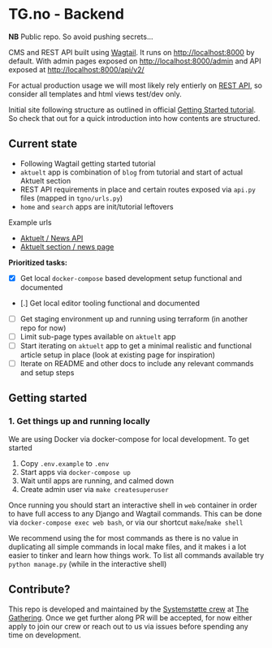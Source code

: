# TG.no - Backend

**NB** Public repo. So avoid pushing secrets...

CMS and REST API built using [Wagtail](https://wagtail.org/). It runs on [http://localhost:8000](http://localhost:8000) by default. With admin pages exposed on [http://localhost:8000/admin](http://localhost:8000/admin) and API exposed at [http://localhost:8000/api/v2/](http://localhost:8000/api/v2/)

For actual production usage we will most likely rely entierly on [REST API](https://docs.wagtail.org/en/stable/advanced_topics/api/v2/configuration.html), so consider all templates and html views test/dev only.

Initial site following structure as outlined in official [Getting Started tutorial](https://docs.wagtail.org/en/stable/getting_started/tutorial.html). So check that out for a quick introduction into how contents are structured.

## Current state

- Following Wagtail getting started tutorial
- `aktuelt` app is combination of `blog` from tutorial and start of actual Aktuelt section
- REST API requirements in place and certain routes exposed via `api.py` files (mapped in `tgno/urls.py`)
- `home` and `search` apps are init/tutorial leftovers

Example urls
- [Aktuelt / News API](http://localhost:8000/api/v2/news/)
- [Aktuelt section / news page](http://localhost:8000/aktuelt/)

**Prioritized tasks:**

- [x] Get local `docker-compose` based development setup functional and documented
- [.] Get local editor tooling functional and documented
- [ ] Get staging environment up and running using terraform (in another repo for now)
- [ ] Limit sub-page types available on `aktuelt` app
- [ ] Start iterating on `aktuelt` app to get a minimal realistic and functional article setup in place  (look at existing page for inspiration)
- [ ] Iterate on README and other docs to include any relevant commands and setup steps

## Getting started

### 1. Get things up and running locally

We are using Docker via docker-compose for local development. To get started

1. Copy `.env.example` to `.env`
2. Start apps via `docker-compose up`
3. Wait until apps are running, and calmed down
4. Create admin user via `make createsuperuser`

Once running you should start an interactive shell in `web` container in order to have full access to any Django and Wagtail commands. This can be done via `docker-compose exec web bash`, or via our shortcut `make`/`make shell`

We recommend using the for most commands as there is no value in duplicating all simple commands in local make files, and it makes i a lot easier to tinker and learn how things work. To list all commands available try `python manage.py` (while in the interactive shell)

## Contribute?

This repo is developed and maintained by the [Systemstøtte crew](https://wannabe.gathering.org/tg24/crew#crew-82) at [The Gathering](https://www.gathering.org). Once we get further along PR will be accepted, for now either apply to join our crew or reach out to us via issues before spending any time on development.

